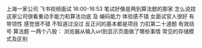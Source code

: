 上海一家公司 飞书视频面试 16:00-16:53
笔试好像是两到算法题的那家 怎么说捏 这家公司很看重动手能力和算法功底 及 编码能力
体验感不错 女面试官人很好 有带领性 感觉很不错
不知道过没过 反正问的基本都是项目
力扣第二十道题 有效括号 算法题
一两个八股：
浏览器从输入url到显示页面做了哪些事情
常见的存储模式及区别